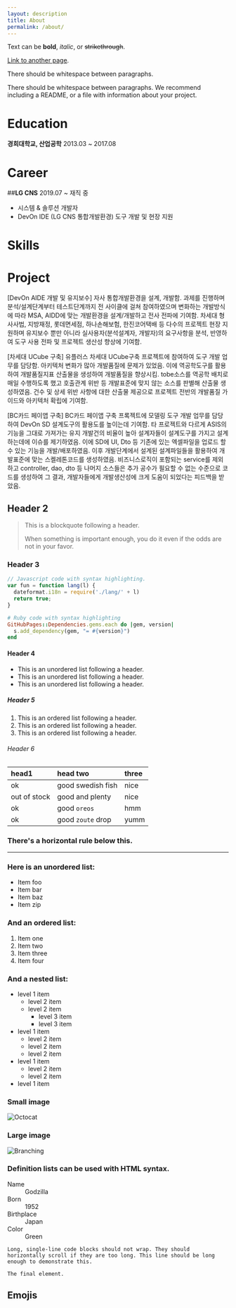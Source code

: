 ```yaml
---
layout: description
title: About
permalink: /about/
---
```


Text can be **bold**, _italic_, or ~~strikethrough~~.

[Link to another page](./another-page.html).

There should be whitespace between paragraphs.

There should be whitespace between paragraphs. We recommend including a README, or a file with information about your project.

# Education 

**경희대학교, 산업공학** 2013.03 ~ 2017.08

# Career
 
##**LG CNS** 2019.07 ~ 재직 중 
- 시스템 & 솔루션 개발자
- DevOn IDE (LG CNS 통합개발환경) 도구 개발 및 현장 지원

# Skills

# Project
[DevOn AIDE 개발 및 유지보수]
자사 통합개발환경을 설계, 개발함. 과제를 진행하며 분석/설계단계부터 테스트단계까지 전 사이클에 걸쳐 참여하였으며 변화하는 개발방식에 따라 MSA, AIDD에 맞는 개발환경을 설계/개발하고 전사 전파에 기여함.
차세대 형사사법, 지방재정, 롯데면세점, 하나손해보험, 한진코어택배  등 다수의 프로젝트 현장 지원하며 유지보수 뿐만 아니라 실사용자(분석설계자, 개발자)의 요구사항을 분석, 반영하여 도구 사용 전파 및 프로젝트 생산성 향상에 기여함.


[차세대 UCube 구축]
유플러스 차세대 UCube구축 프로젝트에 참여하여 도구 개발 업무를 담당함. 아키텍처 변화가 많아 개발품질에 문제가 있었음. 이에 역공학도구를 활용하여 개발품질지표 산출물을 생성하여 개발품질을 향상시킴. tobe소스를 역공학 배치로 매일 수행하도록 했고 호출관계 위반 등 개발표준에 맞지 않는 소스를 판별해 산출물 생성하였음. 건수 및 상세 위반 사항에 대한 산출물 제공으로 프로젝트 전반의 개발품질 가이드와 아키텍처 확립에 기여함.

[BC카드 페이앱 구축]
BC카드 페이앱 구축 프록젝트에 모델링 도구 개발 업무를 담당하여 DevOn SD 설계도구의 활용도를 높이는데 기여함. 타 프로젝트와 다르게 ASIS의 기능을 그대로 가져가는 유지 개발건의 비율이 높아 설계자들이 설계도구를 가지고 설계하는데에 이슈를 제기하였음. 이에 SD에 UI, Dto 등 기존에 있는 엑셀파일을 업로드 할 수 있는 기능을 개발/배포하였음. 이후 개발단계에서 설계된 설계파일들을 활용하여 개발표준에 맞는 스켈레톤코드를 생성하였음. 비즈니스로직이 포함되는 service를 제외하고 controller, dao, dto 등 나머지 소스들은 추가 공수가 필요할 수 없는 수준으로 코드를 생성하여 그 결과, 개발자들에게 개발생산성에 크게 도움이 되었다는 피드백을 받았음.

## Header 2

> This is a blockquote following a header.
>
> When something is important enough, you do it even if the odds are not in your favor.

### Header 3

```js
// Javascript code with syntax highlighting.
var fun = function lang(l) {
  dateformat.i18n = require('./lang/' + l)
  return true;
}
```

```ruby
# Ruby code with syntax highlighting
GitHubPages::Dependencies.gems.each do |gem, version|
  s.add_dependency(gem, "= #{version}")
end
```

#### Header 4

*   This is an unordered list following a header.
*   This is an unordered list following a header.
*   This is an unordered list following a header.

##### Header 5

1.  This is an ordered list following a header.
2.  This is an ordered list following a header.
3.  This is an ordered list following a header.

###### Header 6

| head1        | head two          | three |
|:-------------|:------------------|:------|
| ok           | good swedish fish | nice  |
| out of stock | good and plenty   | nice  |
| ok           | good `oreos`      | hmm   |
| ok           | good `zoute` drop | yumm  |

### There's a horizontal rule below this.

* * *

### Here is an unordered list:

*   Item foo
*   Item bar
*   Item baz
*   Item zip

### And an ordered list:

1.  Item one
1.  Item two
1.  Item three
1.  Item four

### And a nested list:

- level 1 item
  - level 2 item
  - level 2 item
    - level 3 item
    - level 3 item
- level 1 item
  - level 2 item
  - level 2 item
  - level 2 item
- level 1 item
  - level 2 item
  - level 2 item
- level 1 item

### Small image

![Octocat](https://github.githubassets.com/images/icons/emoji/octocat.png)

### Large image

![Branching](https://guides.github.com/activities/hello-world/branching.png)


### Definition lists can be used with HTML syntax.

<dl>
<dt>Name</dt>
<dd>Godzilla</dd>
<dt>Born</dt>
<dd>1952</dd>
<dt>Birthplace</dt>
<dd>Japan</dd>
<dt>Color</dt>
<dd>Green</dd>
</dl>

```
Long, single-line code blocks should not wrap. They should horizontally scroll if they are too long. This line should be long enough to demonstrate this.
```

```
The final element.
```

## Emojis
